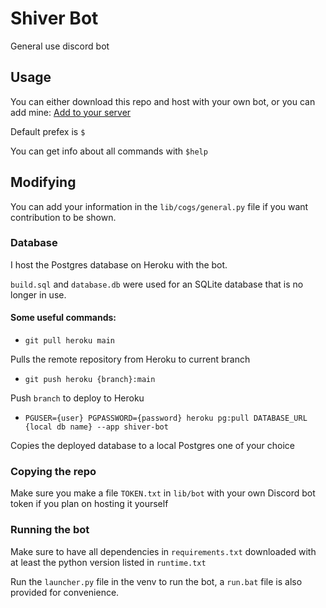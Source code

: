 # Shiver Bot
General use discord bot

## Usage

You can either download this repo and host with your own bot, or you can add mine:
[Add to your server](https://discord.com/api/oauth2/authorize?client_id=766748400199794718&permissions=8&scope=bot)

Default prefex is ```$``` 

You can get info about all commands with ```$help```

## Modifying

You can add your information in the ```lib/cogs/general.py``` file if you want
contribution to be shown.

### Database

I host the Postgres database on Heroku with the bot.

```build.sql``` and ```database.db``` were used for an SQLite database that is no longer in use.

#### Some useful commands:
- ```git pull heroku main```

Pulls the remote repository from Heroku to current branch

- ```git push heroku {branch}:main```

Push ```branch``` to deploy to Heroku

- ```PGUSER={user} PGPASSWORD={password} heroku pg:pull DATABASE_URL {local db name} --app shiver-bot```

Copies the deployed database to a local Postgres one of your choice

### Copying the repo

Make sure you make a file ```TOKEN.txt``` in  ```lib/bot``` 
with your own Discord bot token if you plan on hosting it yourself

### Running the bot

Make sure to have all dependencies in ```requirements.txt``` 
downloaded with at least the python version listed in ```runtime.txt```

Run the ```launcher.py``` file in the venv to run the bot, a ```run.bat``` file is 
also provided for convenience.